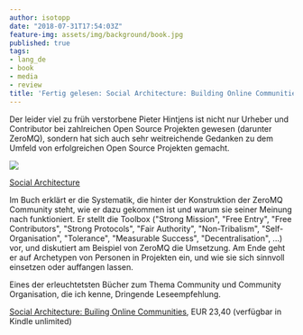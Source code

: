 ```yaml
---
author: isotopp
date: "2018-07-31T17:54:03Z"
feature-img: assets/img/background/book.jpg
published: true
tags:
- lang_de
- book
- media
- review
title: 'Fertig gelesen: Social Architecture: Building Online Communities'
---
```

Der leider viel zu früh verstorbene Pieter Hintjens ist nicht nur Urheber und Contributor bei zahlreichen Open Source Projekten gewesen (darunter ZeroMQ), sondern hat sich auch sehr weitreichende Gedanken zu dem Umfeld von erfolgreichen Open Source Projekten gemacht.

[![](/uploads/2017/07/social-architecture.jpg)](https://www.amazon.de/Social-Architecture-Building-line-Communities-ebook/dp/B01F8I7Z7E)

[Social Architecture](https://www.amazon.de/Social-Architecture-Building-line-Communities-ebook/dp/B01F8I7Z7E)

Im Buch erklärt er die Systematik, die hinter der Konstruktion der ZeroMQ Community steht, wie er dazu gekommen ist und warum sie seiner Meinung nach funktioniert. Er stellt die Toolbox ("Strong Mission", "Free Entry", "Free Contributors", "Strong Protocols", "Fair Authority", "Non-Tribalism", "Self-Organisation", "Tolerance", "Measurable Success", "Decentralisation", ...) vor, und diskutiert am Beispiel von ZeroMQ die Umsetzung. Am Ende geht er auf Archetypen von Personen in Projekten ein, und wie sie sich sinnvoll einsetzen oder auffangen lassen.

Eines der erleuchtetsten Bücher zum Thema Community und Community Organisation, die ich kenne, Dringende Leseempfehlung.

[Social Architecture: Builing Online Communities](https://www.amazon.de/Social-Architecture-Building-line-Communities-ebook/dp/B01F8I7Z7E), EUR 23,40 (verfügbar in Kindle unlimited)
